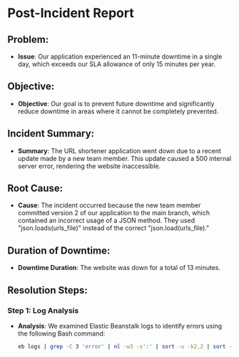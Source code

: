# Post-Incident Report

## Problem:
- **Issue**: Our application experienced an 11-minute downtime in a single day, which exceeds our SLA allowance of only 15 minutes per year.

## Objective:
- **Objective**: Our goal is to prevent future downtime and significantly reduce downtime in areas where it cannot be completely prevented.

## Incident Summary:
- **Summary**: The URL shortener application went down due to a recent update made by a new team member. This update caused a 500 internal server error, rendering the website inaccessible.

## Root Cause:
- **Cause**: The incident occurred because the new team member committed version 2 of our application to the main branch, which contained an incorrect usage of a JSON method. They used "json.loads(urls_file)" instead of the correct "json.load(urls_file)."

## Duration of Downtime:
- **Downtime Duration**: The website was down for a total of 13 minutes.

## Resolution Steps:

### Step 1: Log Analysis
- **Analysis**: We examined Elastic Beanstalk logs to identify errors using the following Bash command:
  ```bash
  eb logs | grep -C 3 'error' | nl -w3 -s':' | sort -u -k2,2 | sort -n -k1,1 > error_hunt_filtered.txt
